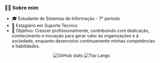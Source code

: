 
### 👨‍💻 Sobre mim
- 🎓 Estudante de Sistemas de Informação - 7° período
- 🚀 Estagiário em Suporte Técnico 
- 🎯 Objetivo: Crescer profissionalmente, contribuindo com dedicação, conhecimento e inovação para gerar valor às organizações e à sociedade, enquanto desenvolvo continuamente minhas competências e habilidades.

<div align="center">

![GitHub stats](https://github-readme-stats.vercel.app/api?username=ZairoLins&show_icons=true&theme=dark)
![Top Langs](https://github-readme-stats.vercel.app/api/top-langs/?username=ZairoLins&layout=compact&theme=dark)

</div>